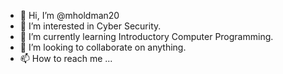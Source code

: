 - 👋 Hi, I’m @mholdman20
- 👀 I’m interested in Cyber Security.
- 🌱 I’m currently learning Introductory Computer Programming.
- 💞️ I’m looking to collaborate on anything.
- 📫 How to reach me ...

<!---
mholdman20/mholdman20 is a ✨ special ✨ repository because its `README.md` (this file) appears on your GitHub profile.
You can click the Preview link to take a look at your changes.
--->
